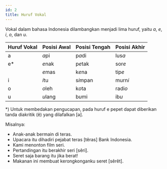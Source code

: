 ```yaml
---
id: 2
title: Huruf Vokal
---
```


Vokal dalam bahasa Indonesia dilambangkan menjadi lima huruf, yaitu _a_, _e_, _i_, _o_, dan _u_.

| Huruf Vokal | Posisi Awal | Posisi Tengah | Posisi Akhir |
| ----------- | ----------- | ------------- | ------------ |
| a           | *a*pi       | p*a*di        | lus*a*       |
| e\*         | *e*nak      | p*e*tak       | sor*e*       |
|             | *e*mas      | k*e*na        | tip*e*       |
| i           | *i*tu       | s*i*mpan      | murn*i*      |
| o           | *o*leh      | k*o*ta        | radi*o*      |
| u           | *u*lang     | b*u*mi        | ib*u*        |

\*) Untuk membedakan pengucapan, pada huruf e pepet dapat diberikan tanda diakritik (ê) yang dilafalkan [ə].

Misalnya:

- Anak-anak bermain di teras.
- Upacara itu dihadiri pejabat teras [têras] Bank Indonesia.
- Kami menonton film seri.
- Pertandingan itu berakhir seri [sêri].
- Seret saja barang itu jika berat!
- Makanan ini membuat kerongkonganku seret [sêrêt].
